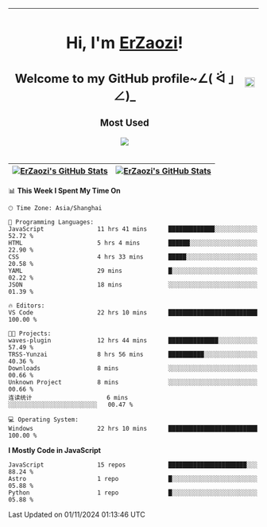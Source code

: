|<h1>Hi, I'm <a href="https://github.com/erzaozi">ErZaozi</a>! </h1><h2>Welcome to my GitHub profile~∠( ᐛ 」∠)_</h2><p><h3>Most Used</h3><img src="https://skillicons.dev/icons?i=github,vscode,visualstudio,ubuntu,postman,pycharm,webstorm,git,docker"></p>|<img decoding="async" align=center src="https://cdn.jsdelivr.net/gh/erzaozi/erzaozi/image.gif" width="100%">|
| ----- | ----- |

| <a href="https://github.com/erzaozi"><img align="center" src="https://github-readme-stats.vercel.app/api/top-langs/?username=erzaozi&title_color=44cef6&text_color=4b5cc4&icon_color=2bbc8a&bg_color=white&langs_count=4&hide_border=true" alt="ErZaozi's GitHub Stats" /></a> | <a href="https://github.com/erzaozi"><img align="center" src="https://github-readme-stats.vercel.app/api?username=erzaozi&show_icons=true&line_height=27&count_private=true&title_color=44cef6&text_color=4b5cc4&icon_color=2bbc8a&bg_color=white&hide_border=true" alt="ErZaozi's GitHub Stats" /></a> |
| ----- | ----- |
<!--START_SECTION:waka-->
📊 **This Week I Spent My Time On** 

```text
🕑︎ Time Zone: Asia/Shanghai

💬 Programming Languages: 
JavaScript               11 hrs 41 mins      █████████████░░░░░░░░░░░░   52.72 % 
HTML                     5 hrs 4 mins        ██████░░░░░░░░░░░░░░░░░░░   22.90 % 
CSS                      4 hrs 33 mins       █████░░░░░░░░░░░░░░░░░░░░   20.58 % 
YAML                     29 mins             █░░░░░░░░░░░░░░░░░░░░░░░░   02.22 % 
JSON                     18 mins             ░░░░░░░░░░░░░░░░░░░░░░░░░   01.39 % 

🔥 Editors: 
VS Code                  22 hrs 10 mins      █████████████████████████   100.00 % 

🐱‍💻 Projects: 
waves-plugin             12 hrs 44 mins      ██████████████░░░░░░░░░░░   57.49 % 
TRSS-Yunzai              8 hrs 56 mins       ██████████░░░░░░░░░░░░░░░   40.36 % 
Downloads                8 mins              ░░░░░░░░░░░░░░░░░░░░░░░░░   00.66 % 
Unknown Project          8 mins              ░░░░░░░░░░░░░░░░░░░░░░░░░   00.66 % 
连读统计                     6 mins              ░░░░░░░░░░░░░░░░░░░░░░░░░   00.47 % 

💻 Operating System: 
Windows                  22 hrs 10 mins      █████████████████████████   100.00 % 
```

**I Mostly Code in JavaScript** 

```text
JavaScript               15 repos            ██████████████████████░░░   88.24 % 
Astro                    1 repo              █░░░░░░░░░░░░░░░░░░░░░░░░   05.88 % 
Python                   1 repo              █░░░░░░░░░░░░░░░░░░░░░░░░   05.88 % 
```




 Last Updated on 01/11/2024 01:13:46 UTC
<!--END_SECTION:waka-->
